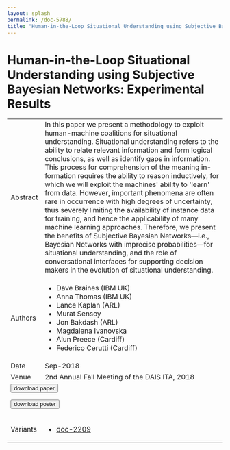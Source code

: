```yaml
---
layout: splash
permalink: /doc-5788/
title: "Human-in-the-Loop Situational Understanding using Subjective Bayesian Networks: Experimental Results"
---
```


# Human-in-the-Loop Situational Understanding using Subjective Bayesian Networks: Experimental Results

<table>
    <tbody>
    <tr>
        <td>Abstract</td>
        <td>In this paper we present a methodology to exploit human-machine coalitions for situational understanding. Situational understanding refers to the ability to relate relevant information and form logical conclusions, as well as identify gaps in information. This process for comprehension of the meaning in- formation requires the ability to reason inductively, for which we will exploit the machines' ability to 'learn' from data. However, important phenomena are often rare in occurrence with high degrees of uncertainty, thus severely limiting the availability of instance data for training, and hence the applicability of many machine learning approaches. Therefore, we present the benefits of Subjective Bayesian Networks—i.e., Bayesian Networks with imprecise probabilities—for situational understanding, and the role of conversational interfaces for supporting decision makers in the evolution of situational understanding.</td>
    </tr>
    <tr>
        <td>Authors</td>
        <td>
            <ul>
                <li>Dave Braines (IBM UK)</li>
                <li>Anna Thomas (IBM UK)</li>
                <li>Lance Kaplan (ARL)</li>
                <li>Murat Sensoy</li>
                <li>Jon Bakdash (ARL)</li>
                <li>Magdalena Ivanovska</li>
                <li>Alun Preece (Cardiff)</li>
                <li>Federico Cerutti (Cardiff)</li>
            </ul>
        </td>
    </tr>
    <tr>
        <td>Date</td>
        <td>Sep-2018</td>
    </tr>
    <tr>
        <td>Venue</td>
        <td>2nd Annual Fall Meeting of the DAIS ITA, 2018</td>
    </tr>
        <tr>
            <td colspan="2">
                <form method="get" action="https://dais-ita.org/sites/default/files/2415.pdf">
                    <button type="submit">download paper</button>
                </form>
                <form method="get" action="https://dais-ita.org/sites/default/files/2415_poster.pdf">
                    <button type="submit">download poster</button>
                </form>
            </td>
        </tr>
        <tr>
            <td>Variants</td>
            <td>
                <ul>
                    <li><a href="\doc-2209\">doc-2209</a></li>
                </ul>
            </td>
        </tr>
    </tbody>
</table>
